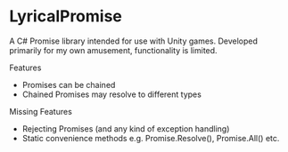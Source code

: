# LyricalPromise

A C# Promise library intended for use with Unity games. Developed primarily for my own amusement, functionality is limited.

Features
 * Promises can be chained
 * Chained Promises may resolve to different types

Missing Features
 * Rejecting Promises (and any kind of exception handling)
 * Static convenience methods e.g. Promise.Resolve(), Promise.All() etc.
